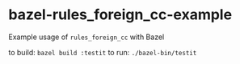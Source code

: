 # bazel-rules_foreign_cc-example
Example usage of `rules_foreign_cc` with Bazel

to build: `bazel build :testit`
to run: `./bazel-bin/testit`
